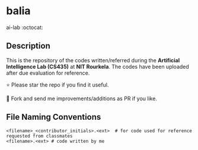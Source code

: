 # balia
ai-lab  :octocat:


## Description
This is the repository of the codes written/referred during the **Artificial Intelligence Lab (CS435)** at **NIT Rourkela**. The codes have been uploaded after due evaluation for reference.    

:star: Please star the repo if you find it useful. 

:fork_and_knife: Fork and send me improvements/additions as PR if you like.

## File Naming Conventions
```
<filename>_<contributor_initials>.<ext>  # for code used for reference requested from classmates
<filename>.<ext> # code written by me
```


